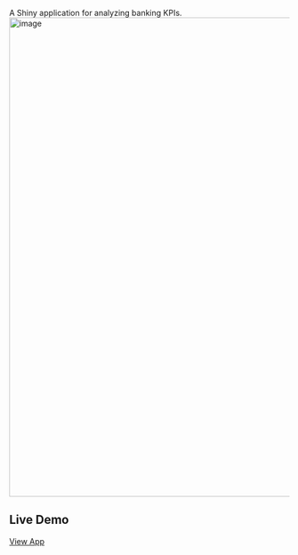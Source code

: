 A Shiny application for analyzing banking KPIs.
<img width="1898" height="862" alt="image" src="https://github.com/user-attachments/assets/ed4267ed-66d4-48a8-a31a-aad37274a824" />

## Live Demo
[View App](https://hangocanh.shinyapps.io/Banking_Key_Performance/)
